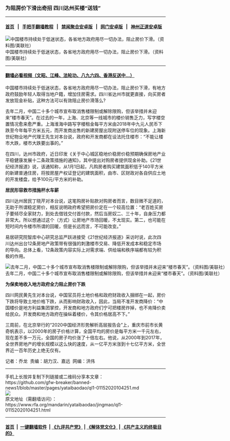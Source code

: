 ### 为阻房价下滑出奇招     四川达州买楼“送钱”
------------------------

#### [首页](https://github.com/gfw-breaker/banned-news1/blob/master/README.md) &nbsp;&nbsp;|&nbsp;&nbsp; [手把手翻墙教程](https://github.com/gfw-breaker/guides/wiki) &nbsp;&nbsp;|&nbsp;&nbsp; [禁闻聚合安卓版](https://github.com/gfw-breaker/bn-android) &nbsp;&nbsp;|&nbsp;&nbsp; [网门安卓版](https://github.com/oGate2/oGate) &nbsp;&nbsp;|&nbsp;&nbsp; [神州正道安卓版](https://github.com/SzzdOgate/update) 



<div id="headerimg">
 <img alt="中国楼市持续处于低迷状态，各省地方政府用尽一切办法，阻止房价下滑。（资料图/美联社）" src="https://www.rfa.org/mandarin/yataibaodao/jingmao/ql1-01152020104251.html/0115a.jpg/image" title="中国楼市持续处于低迷状态，各省地方政府用尽一切办法，阻止房价下滑。（资料图/美联社）"/>
 <div id="headerimgcontents">
  <div id="headerimgcaption">
   <span>
    中国楼市持续处于低迷状态，各省地方政府用尽一切办法，阻止房价下滑。（资料图/美联社）
   </span>
   <!-- zoomattribute -->
  </div>
  <!-- headerimgcaption -->
 </div>
 <!-- headerimagecontents -->
</div>

<hr/>


#### [翻墙必看视频（文昭、江峰、法轮功、八九六四、香港反送中...）](http://167.172.214.107/home.html)

<div id="storytext">
 <div>
  <div class="slot_header">
  </div>
 </div>
 <p>
  中国楼市持续处于低迷状态，各省地方政府用尽一切办法，阻止房价下滑，有地方政府鼓励年轻人取得当地户籍，增加住房需求。四川省达州市就更直接，向买房者发放现金补贴，这种方法可以有效阻止房价滑落么?
 </p>
 <p>
  去年二月，中国二十多个城市宣布取消售楼限制或解除限购，但该举措并未迎来“楼市春天”。在过去的一年，上海、北京等一线城市的楼价销售乏力，写字楼空置情况愈来愈严重。上海淮海中路写字楼租金每平方米由2018年中九元人民币下跌至今年每平方米五元，而开发商出售的新建房屋出现附送停车位的现象。上海新世纪物业地产代理王先生对本台说，政府和开发商都在设法托住楼市：“不能让楼市大跌，楼市大跌要出事的。”
 </p>
 <p>
  在四川，达州市政府，近日印发《关于中心城区稳地价稳房价稳预期确保房地产业平稳健康发展十二条政策措施的通知》，其中提出对购房者提供现金补助。《21世纪经济报道》说，该通知称，从1月1日起，凡购房者购买建筑面积低于140平方米的新建普通住房，将按房屋产权证登记的建筑面积，由市、区财政对各自供应土地的开发楼盘，给予100元/平方米的补助。
 </p>
 <p>
 </p>
 <p>
 </p>
 <p>
  <b>
   居民形容救市措施杯水车薪
  </b>
 </p>
 <p>
  四川达州居民丁晓芹对本台说，这笔购房补贴款对购房者而言，数目微不足道的，无助于所谓稳定房价，相反说明政府希望把房价定在一个较高位置：“老百姓买房子要倾尽全家财力，到处去借钱交付首付款，然后当房奴二、三十年，自身压力都非常大。所以想通过这个（方式）让房地产市场回暖，不太现实。第二，也可能在短时间内令楼市所谓的回暖，但是长远而言，不可能改变。”
 </p>
 <p>
  易居研究院智库中心研究总监严跃进接受《21世纪经济报道》采访时说，此次四川达州出台12条房地产政策带有很强的刺激楼市交易、降低开发成本和稳定市场的导向。总体上看，12条政策内容实际上对需求端、供给端和秩序端都有较为积极的作用。
 </p>
 <p>
  <div class="image-inline captioned" style="width:1500px;">
   <div style="width:1500px;">
    <img alt="去年二月，中国二十多个城市宣布取消售楼限制或解除限购，但该举措并未迎来“楼市春天”。（资料图/美联社）" src="https://www.rfa.org/mandarin/yataibaodao/jingmao/ql1-01152020104251.html/0115b.jpg" title="去年二月，中国二十多个城市宣布取消售楼限制或解除限购，但该举措并未迎来“楼市春天”。（资料图/美联社）"/>
   </div>
   <div class="image-caption">
    <span style="width:1500px;">
     去年二月，中国二十多个城市宣布取消售楼限制或解除限购，但该举措并未迎来“楼市春天”。（资料图/美联社）
    </span>
    <span class="copyright">
    </span>
   </div>
  </div>
 </p>
 <p>
  <b>
   为保卖地收入地方政府全力阻止房价下跌
  </b>
 </p>
 <p>
  四川网民黄先生对本台说，中国官员将土地价格和政府财政收入捆绑在一起，房价下跌将导致土地价格下跌，从而影响财政收入，因此，当局不准开发商降价：“中国楼价是地方利益集团掌控，开发商和地方政府们宁可把楼房炸掉，也不肯降价卖给民众。开发商和地方政府在操纵着楼价，令其价格居高不下。”
 </p>
 <p>
  三周前，在北京举行的“2020中国经济形势解析高层报告会”上，重庆市前市长黄奇帆表示，以2000年的房子价格计算，全国平均的房价是每平方米一千元左右，现在差不多一万元，全国的房子均价涨了十倍左右。他说，从2000年到2017年，全世界房地产的增长规模以这么快的速度，从一亿平方米涨到十七亿平方米，全世界近一百年历史上绝无仅有。
 </p>
 <p>
  记者：乔龙  责编：胡力汉、嘉远  网编：洪伟
 </p>
</div>

<hr/>
手机上长按并复制下列链接或二维码分享本文章：<br/>
https://github.com/gfw-breaker/banned-news1/blob/master/pages/yataibaodao/ql1-01152020104251.md <br/>
<a href='https://github.com/gfw-breaker/banned-news1/blob/master/pages/yataibaodao/ql1-01152020104251.md'><img src='https://github.com/gfw-breaker/banned-news1/blob/master/pages/yataibaodao/ql1-01152020104251.md.png'/></a> <br/>
原文地址（需翻墙访问）：https://www.rfa.org/mandarin/yataibaodao/jingmao/ql1-01152020104251.html


------------------------
#### [首页](https://github.com/gfw-breaker/banned-news1/blob/master/README.md) &nbsp;|&nbsp; [一键翻墙软件](https://github.com/gfw-breaker/nogfw/blob/master/README.md) &nbsp;| [《九评共产党》](https://github.com/gfw-breaker/9ping.md/blob/master/README.md#九评之一评共产党是什么) | [《解体党文化》](https://github.com/gfw-breaker/jtdwh.md/blob/master/README.md) | [《共产主义的终极目的》](https://github.com/gfw-breaker/gczydzjmd.md/blob/master/README.md)


<img src='http://gfw-breaker.win/banned-news/pages/yataibaodao/ql1-01152020104251.md' width='0px' height='0px'/>